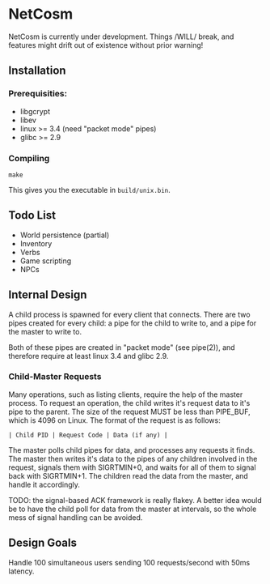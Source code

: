 NetCosm
=======

NetCosm is currently under development. Things /WILL/ break, and
features might drift out of existence without prior warning!

## Installation

### Prerequisities:

* libgcrypt
* libev
* linux >= 3.4 (need "packet mode" pipes)
* glibc >= 2.9

### Compiling

    make

This gives you the executable in `build/unix.bin`.

## Todo List

* World persistence (partial)
* Inventory
* Verbs
* Game scripting
* NPCs

## Internal Design

A child process is spawned for every client that connects.  There are
two pipes created for every child: a pipe for the child to write to,
and a pipe for the master to write to.

Both of these pipes are created in "packet mode" (see pipe(2)), and
therefore require at least linux 3.4 and glibc 2.9.

### Child-Master Requests

Many operations, such as listing clients, require the help of the
master process. To request an operation, the child writes it's request
data to it's pipe to the parent. The size of the request MUST be less
than PIPE_BUF, which is 4096 on Linux. The format of the request is as
follows:

    | Child PID | Request Code | Data (if any) |

The master polls child pipes for data, and processes any requests it
finds. The master then writes it's data to the pipes of any children
involved in the request, signals them with SIGRTMIN+0, and waits for
all of them to signal back with SIGRTMIN+1. The children read the data
from the master, and handle it accordingly.

TODO: the signal-based ACK framework is really flakey. A better idea
would be to have the child poll for data from the master at intervals,
so the whole mess of signal handling can be avoided.

## Design Goals

Handle 100 simultaneous users sending 100 requests/second with 50ms
latency.

